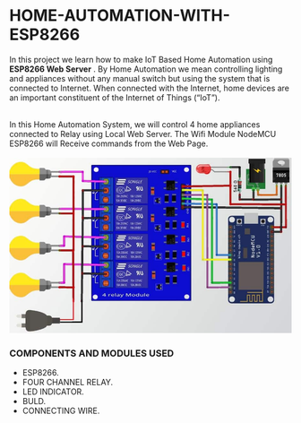 # HOME-AUTOMATION-WITH-ESP8266
In this project we learn how to make IoT Based Home Automation using **ESP8266 Web Server** . By Home Automation we mean controlling lighting and appliances without any manual switch but using the system that is connected to Internet. When connected with the Internet, home devices are an important constituent of the Internet of Things (“IoT”).
<br>
<br>

In this Home Automation System, we will control 4 home appliances connected to Relay using Local Web Server. The Wifi Module NodeMCU ESP8266 will Receive commands from the Web Page.
<br>
<br>
![DEVICE CONNECTION](https://github.com/Ogbonna-Joseph/HOME-AUTOMATION-WITH-ESP8266/blob/main/Home-Automation-using-Blynk-Circuit.jpg)
<br>
### COMPONENTS AND MODULES USED
- ESP8266.
- FOUR CHANNEL RELAY.
- LED INDICATOR.
- BULD.
- CONNECTING WIRE.

